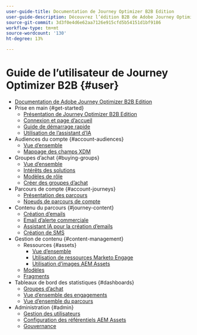 ```yaml
---
user-guide-title: Documentation de Journey Optimizer B2B Edition
user-guide-description: Découvrez l’édition B2B de Adobe Journey Optimizer et comment l’utiliser pour orchestrer les parcours de compte et d’achat de groupe à l’aide d’une IA intégrée et d’une automatisation de pointe.
source-git-commit: 3d3f0e4d6e62aa7126e915cfd5b54151d1bf9186
workflow-type: tm+mt
source-wordcount: '130'
ht-degree: 13%

---
```



# Guide de l’utilisateur de Journey Optimizer B2B {#user}

+ [Documentation de Adobe Journey Optimizer B2B Edition](guide-overview.md)
+ Prise en main {#get-started}
   + [Présentation de Journey Optimizer B2B Edition](about-journey-optimizer-b2b-edition.md)
   + [Connexion et page d’accueil](home-page.md)
   + [Guide de démarrage rapide](./start/get-started.md)
   + [Utilisation de l’assistant d’IA](./start/ai-assistant.md)
+ Audiences du compte {#account-audiences}
   + [Vue d’ensemble](./audiences/account-audience-overview.md)
   + [Mappage des champs XDM](./data/field-mapping.md)
+ Groupes d’achat {#buying-groups}
   + [Vue d’ensemble](./buying-groups/buying-groups-overview.md)
   + [Intérêts des solutions](./buying-groups/solution-interests.md)
   + [Modèles de rôle](./buying-groups/buying-groups-role-templates.md)
   + [Créer des groupes d’achat](./buying-groups/buying-groups-create.md)
+ Parcours de compte {#account-journeys}
   + [Présentation des parcours](./journeys/journey-overview.md)
   + [Noeuds de parcours de compte](./journeys/journey-nodes.md)
+ Contenu du parcours {#journey-content}
   + [Création d’emails](./content/email-authoring.md)
   + [Email d’alerte commerciale](./content/sales-alert-email.md)
   + [Assistant IA pour la création d’emails](./content/ai-assistant-emails.md)
   + [Création de SMS](./content/sms-authoring.md)
+ Gestion de contenu {#content-management}
   + Ressources {#assets}
      + [Vue d’ensemble](./content/assets-overview.md)
      + [Utilisation de ressources Marketo Engage](./content/marketo-engage-design-studio.md)
      + [Utilisation d’images AEM Assets](./content/aem-assets.md)
   + [Modèles](./content/email-templates.md)
   + [Fragments](./content/fragments.md)
+ Tableaux de bord des statistiques {#dashboards}
   + [Groupes d’achat](./dashboards/buying-groups-dashboard.md)
   + [Vue d’ensemble des engagements](./dashboards/engagement-dashboard.md)
   + [Vue d’ensemble du parcours](./dashboards/journeys-dashboard.md)
+ Administration {#admin}
   + [Gestion des utilisateurs](./admin/user-management.md)
   + [Configuration des référentiels AEM Assets](./admin/configure-aem-repositories.md)
   + [Gouvernance](./admin/governance.md)
